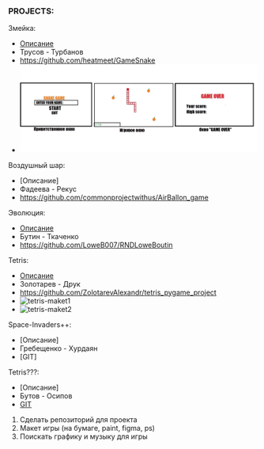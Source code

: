 ### PROJECTS:

Змейка:
   * [Описание]()
   * Трусов - Турбанов
   * https://github.com/heatmeet/GameSnake
   * ![snake-maket1](images/1dd1c00d-4bde-48a9-846f-3ce4a2d39232.jpg)
   

Воздушный шар:
   * [Описание]
   * Фадеева - Рекус
   * https://github.com/commonprojectwithus/AirBallon_game

Эволюция:
   * [Описание](https://www.mosigra.ru/image/data/mosigra.product.other/425/474/Evolution.pdf)
   * Бутин - Ткаченко
   * https://github.com/LoweB007/RNDLoweBoutin

Tetris:
   * [Описание]()   
   * Золотарев - Друк
   * https://github.com/ZolotarevAlexandr/tetris_pygame_project
   * ![tetris-maket1](images/IMG_20221226_155403%20(1).jpg)
   * ![tetris-maket2](images/IMG-20221226-WA0000.jpeg)
      
Space-Invaders++:
   * [Описание]
   * Гребещенко - Хурдаян
   * [GIT]

Tetris???:
   * [Описание]
   * Бутов - Осипов
   * [GIT](https://github.com/swyatoslavik/Tetris)
   
   
 1. Сделать репозиторий для проекта
 2. Макет игры (на бумаге, paint, figma, ps)
 3. Поискать графику и музыку для игры
